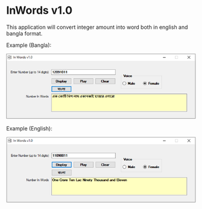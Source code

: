 # InWords v1.0
This application will convert integer amount into word both in english and bangla format.

Example (Bangla):

![Alt Text](https://github.com/tomamuns/InWords/blob/master/example-bangla.png)

Example (English):

![Alt Text](https://github.com/tomamuns/InWords/blob/master/example-english.png)
